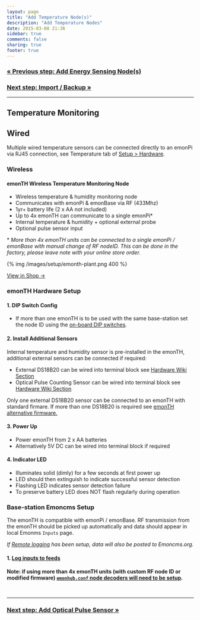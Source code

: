 ```yaml
---
layout: page
title: "Add Temperature Node(s)"
description: "Add Temperature Nodes"
date: 2015-03-08 21:36
sidebar: true
comments: false
sharing: true
footer: true
---
```


### [&laquo; Previous step: Add Energy Sensing Node(s)](/setup/emontx/)

### [Next step: Import / Backup &raquo;](/setup/import/)

***

## Temperature Monitoring

## Wired

Multiple wired temperature sensors can be connected directly to an emonPi via RJ45 connection, see Temperature tab of [Setup > Hardware](/setup/hardware).

### Wireless

#### emonTH Wireless Temperature Monitoring Node

- Wireless temperature & humidity monitoring node
- Communicates with emonPi & emonBase via RF (433Mhz)
- 1yr+ battery life (2 x AA not included)
- Up to 4x emonTH can communicate to a single emonPi*
- Internal temperature & humidity + optional external probe
- Optional pulse sensor input


\* *More than 4x emonTH units can be connected to a single emonPi / emonBase with manual change of RF nodeID. This can be done in the factory, please leave note with your online store order.*

{% img /images/setup/emonth-plant.png 400 %}

<a class="btn pull-right" href="https://shop.openenergymonitor.com/emonth-433mhz-temperature-humidity-node/">View in Shop &rarr; </a>

### emonTH Hardware Setup

#### 1. DIP Switch Config

- If more than one emonTH is to be used with the same base-station set the node ID using the [on-board DIP switches](https://wiki.openenergymonitor.org/index.php/EmonTH_V1.5#DIP_Switch_node_ID).

#### 2. Install Additional Sensors

Internal temperature and humidity sensor is pre-installed in the emonTH, additional external sensors can be connected if required:

- External DS18B20 can be wired into terminal block see [Hardware Wiki Section](https://wiki.openenergymonitor.org/index.php/EmonTH_V1.5#External_DS18B20_Temperature_Sensor_Connections)
- Optical Pulse Counting Sensor can be wired into terminal block see [Hardware Wiki Section](https://wiki.openenergymonitor.org/index.php/EmonTH_V1.5#Pulse_Sensor_Connection)

<p class="note">
Only one external DS18B20 sensor can be connected to an emonTH with standard firmare. If more than one DS18B20 is required see <a href="https://github.com/openenergymonitor/emonth">emonTH alternative firmware.</a></p>

#### 3. Power Up
- Power emonTH from 2 x AA batteries
- Alternatively 5V DC can be wired into terminal block if required

#### 4. Indicator LED
  - Illuminates solid (dimly) for a few seconds at first power up
  - LED should then extinguish to indicate successful sensor detection
  - Flashing LED indicates sensor detection failure
  - To preserve battery LED does NOT flash regularly during operation

### Base-station Emoncms Setup

The emonTH is compatible with emonPi / emonBase. RF transmission from the emonTH should be picked up automatically and data should appear in local Emonms `Inputs` page.

*If [Remote logging](/setup/remote) has been setup, data will also be posted to Emoncms.org.*

#### 1. [Log inputs to feeds](/setup/local/)

**Note: if using more than 4x emonTH units (with custom RF node ID or modified firmware) [`emonhub.conf` node decoders will need to be setup](https://github.com/openenergymonitor/emonhub/blob/emon-pi/configuration.md).**

<br>

***

### [Next step: Add Optical Pulse Sensor &raquo;](/setup/optical-pulse-sensor)
